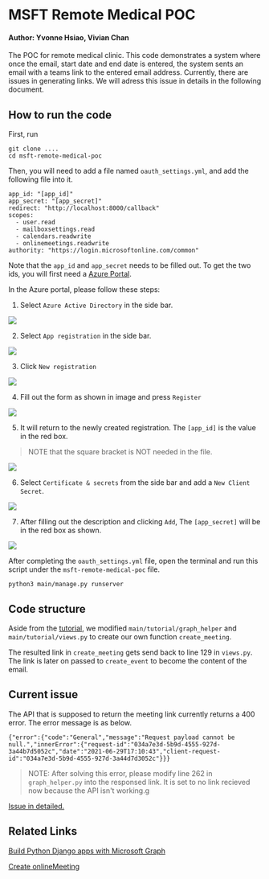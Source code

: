 # MSFT Remote Medical POC
#### Author: Yvonne Hsiao, Vivian Chan

The POC for remote medical clinic.
This code demonstrates a system where once the email, start date and end date is entered, the system sents an email with a teams link to the entered email address.
Currently, there are issues in generating links.
We will adress this issue in details in the following document.

## How to run the code

First, run
```
git clone ....
cd msft-remote-medical-poc
```
Then, you will need to add a file named `oauth_settings.yml`, and add the following file into it.
```
app_id: "[app_id]"
app_secret: "[app_secret]"
redirect: "http://localhost:8000/callback"
scopes:
  - user.read
  - mailboxsettings.read
  - calendars.readwrite
  - onlinemeetings.readwrite
authority: "https://login.microsoftonline.com/common"
```
Note that the `app_id` and `app_secret` needs to be filled out.
To get the two ids, you will first need a [Azure Portal](https://portal.azure.com/).

In the Azure portal, please follow these steps:
1. Select `Azure Active Directory` in the side bar.

![](https://i.imgur.com/W9SXCXl.png)

2. Select `App registration` in the side bar.

![](https://i.imgur.com/yMW7WdE.png)

3. Click `New registration`

![](https://i.imgur.com/tJmP8tJ.png)

4. Fill out the form as shown in image and press `Register`

![](https://i.imgur.com/XRsyRzj.png)

5. It will return to the newly created registration. The `[app_id]` is the value in the red box.
> NOTE that the square bracket is NOT needed in the file.

![](https://i.imgur.com/O3KZ8D4.png)

6. Select `Certificate & secrets` from the side bar and add a `New Client Secret`.

![](https://i.imgur.com/ZnnClmj.png)

7. After filling out the description and clicking `Add`, 
The `[app_secret]` will be in the red box as shown.

![](https://i.imgur.com/hQcbvu3.png)

After completing the `oauth_settings.yml` file, open the terminal and run this script under the `msft-remote-medical-poc` file.
```
python3 main/manage.py runserver
```


## Code structure

Aside from the [tutorial](https://docs.microsoft.com/en-us/graph/tutorials/python), we modified `main/tutorial/graph_helper` and `main/tutorial/views.py` to create our own function `create_meeting`.

The resulted link in `create_meeting` gets send back to line 129 in `views.py`.
The link is later on passed to `create_event` to become the content of the email.


## Current issue

The API that is supposed to return the meeting link currently returns a 400 error.
The error message is as below.
```
{"error":{"code":"General","message":"Request payload cannot be null.","innerError":{"request-id":"034a7e3d-5b9d-4555-927d-3a44b7d5052c","date":"2021-06-29T17:10:43","client-request-id":"034a7e3d-5b9d-4555-927d-3a44d7d3052c"}}}
```

> NOTE: After solving this error, please modify line 262 in `graph_helper.py` into the responsed link. It is set to no link recieved now because the API isn't working.g

[Issue in detailed.](https://github.com/yihanYozikua/msft-remote-medical-poc/issues)


## Related Links

[Build Python Django apps with Microsoft Graph](https://docs.microsoft.com/en-us/graphtutorials/python)

[Create onlineMeeting](https://docs.microsoft.com/en-us/graph/api/application-post-onlinemeetings?view=graph-rest-beta&tabs=javascript)

